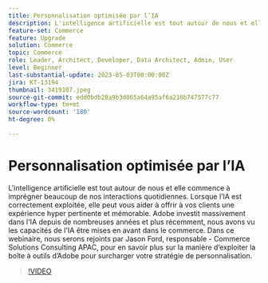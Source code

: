 ```yaml
---
title: Personnalisation optimisée par l’IA
description: L'intelligence artificielle est tout autour de nous et elle commence à imprégner beaucoup de nos interactions quotidiennes. Lorsque l’IA est correctement exploitée, elle peut vous aider à offrir à vos clients une expérience hyper pertinente et mémorable. Adobe investit massivement dans l'IA depuis de nombreuses années et plus récemment, nous avons vu les capacités de l'IA être mises en avant dans le commerce. Dans ce webinaire, nous serons rejoints par Jason Ford, responsable - Commerce Solutions Consulting APAC, pour en savoir plus sur la manière d’exploiter la boîte à outils d’Adobe pour surcharger votre stratégie de personnalisation.
feature-set: Commerce
feature: Upgrade
solution: Commerce
topic: Commerce
role: Leader, Architect, Developer, Data Architect, Admin, User
level: Beginner
last-substantial-update: 2023-05-03T00:00:00Z
jira: KT-13194
thumbnail: 3419107.jpeg
source-git-commit: edd0bdb28a9b3d065a64a95af6a216b747577c77
workflow-type: tm+mt
source-wordcount: '180'
ht-degree: 0%

---
```



# Personnalisation optimisée par l’IA

L&#39;intelligence artificielle est tout autour de nous et elle commence à imprégner beaucoup de nos interactions quotidiennes. Lorsque l’IA est correctement exploitée, elle peut vous aider à offrir à vos clients une expérience hyper pertinente et mémorable. Adobe investit massivement dans l&#39;IA depuis de nombreuses années et plus récemment, nous avons vu les capacités de l&#39;IA être mises en avant dans le commerce. Dans ce webinaire, nous serons rejoints par Jason Ford, responsable - Commerce Solutions Consulting APAC, pour en savoir plus sur la manière d’exploiter la boîte à outils d’Adobe pour surcharger votre stratégie de personnalisation.

>[!VIDEO](https://video.tv.adobe.com/v/3419107/?learn=on)
